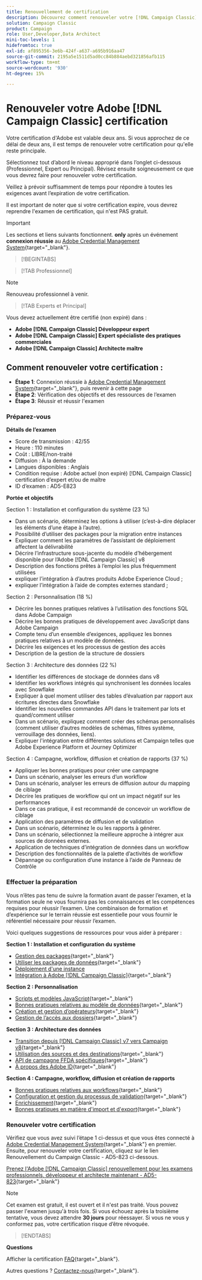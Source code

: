 ```yaml
---
title: Renouvellement de certification
description: Découvrez comment renouveler votre [!DNL Campaign Classic] certification avant son expiration.
solution: Campaign Classic
product: Campaign
role: User,Developer,Data Architect
mini-toc-levels: 1
hidefromtoc: true
exl-id: af895356-3e6b-424f-a637-a695b916aa47
source-git-commit: 2195a5e1511d5ad0cc84b884aebd321856afb115
workflow-type: tm+mt
source-wordcount: '930'
ht-degree: 15%

---
```


# Renouveler votre Adobe [!DNL Campaign Classic] certification

Votre certification d&#39;Adobe est valable deux ans. Si vous approchez de ce délai de deux ans, il est temps de renouveler votre certification pour qu&#39;elle reste principale.

Sélectionnez tout d’abord le niveau approprié dans l’onglet ci-dessous (Professionnel, Expert ou Principal). Révisez ensuite soigneusement ce que vous devrez faire pour renouveler votre certification.

Veillez à prévoir suffisamment de temps pour répondre à toutes les exigences avant l’expiration de votre certification.

Il est important de noter que si votre certification expire, vous devrez reprendre l&#39;examen de certification, qui n&#39;est PAS gratuit.

>[!IMPORTANT]
>
>Les sections et liens suivants fonctionnent. **only** après un événement **connexion réussie** au [Adobe Credential Management System](http://www.certmetrics.com/adobe){target="_blank"}.

>[!BEGINTABS]

>[!TAB Professionnel]

>[!NOTE]
>
>Renouveau professionnel à venir.

>[!TAB Experts et Principal]

Vous devez actuellement être certifié (non expiré) dans :

* **Adobe [!DNL Campaign Classic] Développeur expert**
* **Adobe [!DNL Campaign Classic] Expert spécialiste des pratiques commerciales**
* **Adobe [!DNL Campaign Classic] Architecte maître**

## Comment renouveler votre certification :

* **Étape 1**: Connexion réussie à [Adobe Credential Management System](http://www.certmetrics.com/adobe){target="_blank"}, puis revenir à cette page
* **Étape 2**: Vérification des objectifs et des ressources de l’examen
* **Étape 3**: Réussir et réussir l&#39;examen

### Préparez-vous

**Détails de l’examen**

* Score de transmission : 42/55
* Heure : 110 minutes
* Coût : LIBRE/non-traité
* Diffusion : À la demande
* Langues disponibles : Anglais
* Condition requise : Adobe actuel (non expiré) [!DNL Campaign Classic] certification d’expert et/ou de maître
* ID d’examen : AD5-E823

**Portée et objectifs**

Section 1 : Installation et configuration du système (23 %)

* Dans un scénario, déterminez les options à utiliser (c’est-à-dire déplacer les éléments d’une étape à l’autre).
* Possibilité d’utiliser des packages pour la migration entre instances
* Expliquer comment les paramètres de l’assistant de déploiement affectent la délivrabilité
* Décrire l’infrastructure sous-jacente du modèle d’hébergement disponible pour l’Adobe [!DNL Campaign Classic] v8
* Description des fonctions prêtes à l’emploi les plus fréquemment utilisées
* expliquer l’intégration à d’autres produits Adobe Experience Cloud ;
* expliquer l’intégration à l’aide de comptes externes standard ;

Section 2 : Personnalisation (18 %)

* Décrire les bonnes pratiques relatives à l’utilisation des fonctions SQL dans Adobe Campaign
* Décrire les bonnes pratiques de développement avec JavaScript dans Adobe Campaign
* Compte tenu d’un ensemble d’exigences, appliquez les bonnes pratiques relatives à un modèle de données.
* Décrire les exigences et les processus de gestion des accès
* Description de la gestion de la structure de dossiers

Section 3 : Architecture des données (22 %)

* Identifier les différences de stockage de données dans v8
* Identifier les workflows intégrés qui synchronisent les données locales avec Snowflake
* Expliquer à quel moment utiliser des tables d’évaluation par rapport aux écritures directes dans Snowflake
* Identifier les nouvelles commandes API dans le traitement par lots et quand/comment utiliser
* Dans un scénario, expliquez comment créer des schémas personnalisés (comment utiliser d’autres modèles de schémas, filtres système, verrouillage des données, liens).
* Expliquer l&#39;intégration entre différentes solutions et Campaign telles que Adobe Experience Platform et Journey Optimizer

Section 4 : Campagne, workflow, diffusion et création de rapports (37 %)

* Appliquer les bonnes pratiques pour créer une campagne
* Dans un scénario, analyser les erreurs d’un workflow
* Dans un scénario, analyser les erreurs de diffusion autour du mapping de ciblage
* Décrire les pratiques de workflow qui ont un impact négatif sur les performances
* Dans ce cas pratique, il est recommandé de concevoir un workflow de ciblage
* Application des paramètres de diffusion et de validation
* Dans un scénario, déterminez le ou les rapports à générer.
* Dans un scénario, sélectionnez la meilleure approche à intégrer aux sources de données externes.
* Application de techniques d’intégration de données dans un workflow
* Description des fonctionnalités de la palette d’activités de workflow
* Dépannage ou configuration d’une instance à l’aide de Panneau de Contrôle

### Effectuer la préparation

Vous n’êtes pas tenu de suivre la formation avant de passer l’examen, et la formation seule ne vous fournira pas les connaissances et les compétences requises pour réussir l’examen. Une combinaison de formation et d’expérience sur le terrain réussie est essentielle pour vous fournir le référentiel nécessaire pour réussir l’examen.

Voici quelques suggestions de ressources pour vous aider à préparer :

**Section 1 : Installation et configuration du système**

* [Gestion des packages](https://experienceleague.adobe.com/docs/campaign-standard/using/managing-processes-and-data/importing-and-exporting-data/managing-packages.html?lang=en){target="_blank"}
* [Utiliser les packages de données](https://experienceleague.adobe.com/docs/campaign-classic/using/getting-started/administration-basics/working-with-data-packages.html?lang=fr){target="_blank"}
* [Déploiement d&#39;une instance](https://experienceleague.adobe.com/docs/campaign-classic/using/installing-campaign-classic/initial-configuration/deploying-an-instance.html?lang=en)
* [Intégration à Adobe [!DNL Campaign Classic]](https://experienceleague.adobe.com/docs/experience-manager-65/administering/integration/campaignonpremise.html?lang=fr){target="_blank"}

**Section 2 : Personnalisation**

* [Scripts et modèles JavaScript](https://experienceleague.adobe.com/docs/campaign-classic/using/automating-with-workflows/advanced-management/javascript-scripts-and-templates.html?lang=fr){target="_blank"}
* [Bonnes pratiques relatives au modèle de données](https://experienceleague.adobe.com/docs/campaign-classic/using/configuring-campaign-classic/data-model/data-model-best-practices.html?lang=fr){target="_blank"}
* [Création et gestion d’opérateurs](https://experienceleague.adobe.com/docs/campaign-classic/using/getting-started/permissions/access-management-operators.html?lang=en){target="_blank"}
* [Gestion de l’accès aux dossiers](https://experienceleague.adobe.com/docs/campaign-classic/using/getting-started/permissions/access-management-folders.html?lang=fr){target="_blank"}

**Section 3 : Architecture des données**

* [Transition depuis [!DNL Campaign Classic] v7 vers Campaign v8](https://experienceleague.adobe.com/docs/campaign/campaign-v8/new/v7-to-v8.html?lang=en){target="_blank"}
* [Utilisation des sources et des destinations](https://experienceleague.adobe.com/docs/campaign-classic/using/integrating-with-adobe-experience-cloud/aep-sources-destinations/get-started-sources-destinations.html?lang=fr){target="_blank"}
* [API de campagne FFDA spécifiques](https://experienceleague.adobe.com/docs/campaign/campaign-v8/config/architecture/ffda/ffda-characteristics/new-apis.html?lang=en){target="_blank"}
* [À propos des Adobe ID](https://experienceleague.adobe.com/docs/campaign-classic/using/installing-campaign-classic/connect-to-campaign/connecting-via-an-adobe-id/about-adobe-id.html?lang=fr){target="_blank"}

**Section 4 : Campagne, workflow, diffusion et création de rapports**

* [Bonnes pratiques relatives aux workflows](https://experienceleague.adobe.com/docs/campaign-classic/using/automating-with-workflows/introduction/workflow-best-practices.html?lang=fr){target="_blank"}
* [Configuration et gestion du processus de validation](https://experienceleague.adobe.com/docs/campaign-classic/using/orchestrating-campaigns/orchestrate-campaigns/marketing-campaign-approval.html?lang=en){target="_blank"}
* [Enrichissement](https://experienceleague.adobe.com/docs/campaign-classic/using/automating-with-workflows/targeting-activities/enrichment.html?lang=en){target="_blank"}
* [Bonnes pratiques en matière d&#39;import et d&#39;export](https://experienceleague.adobe.com/docs/campaign-classic/using/automating-with-workflows/introduction/workflow-best-practices.html?lang=fr){target="_blank"}

### Renouveler votre certification

Vérifiez que vous avez suivi l’étape 1 ci-dessus et que vous êtes connecté à [Adobe Credential Management System](http://www.certmetrics.com/adobe){target="_blank"} en premier. Ensuite, pour renouveler votre certification, cliquez sur le lien Renouvellement du Campaign Classic - AD5-823 ci-dessous.

[Prenez l&#39;Adobe [!DNL Campaign Classic] renouvellement pour les examens professionnels, développeur et architecte maintenant - AD5-823](https://www.certmetrics.com/adobe/candidate/caveon_sso_adobe.aspx?ssoLogin=true&amp;eid=AD5-E823){target="_blank"}

>[!NOTE]
>
>Cet examen est gratuit, il est ouvert et il n&#39;est pas traité. Vous pouvez passer l&#39;examen jusqu&#39;à trois fois. Si vous échouez après la troisième tentative, vous devez attendre **30 jours** pour réessayer. Si vous ne vous y conformez pas, votre certification risque d’être révoquée.

>[!ENDTABS]

**Questions**

Afficher la certification [FAQ](https://experienceleague.adobe.com/docs/certification/certification/faq.html?lang=en){target="_blank"}.

Autres questions ? [Contactez-nous](mailto:certif@adobe.com){target="_blank"}.
